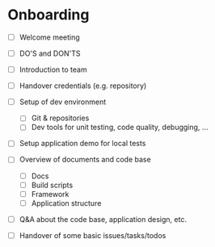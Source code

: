 # Onboarding

- [ ] Welcome meeting
- [ ] DO'S and DON'TS
- [ ] Introduction to team
- [ ] Handover credentials (e.g. repository)
- [ ] Setup of dev environment
  - [ ] Git & repositories
  - [ ] Dev tools for unit testing, code quality, debugging, ...
- [ ] Setup application demo for local tests
- [ ] Overview of documents and code base 
  - [ ] Docs
  - [ ] Build scripts
  - [ ] Framework
  - [ ] Application structure
- [ ] Q&A about the code base, application design, etc.
- [ ] Handover of some basic issues/tasks/todos


